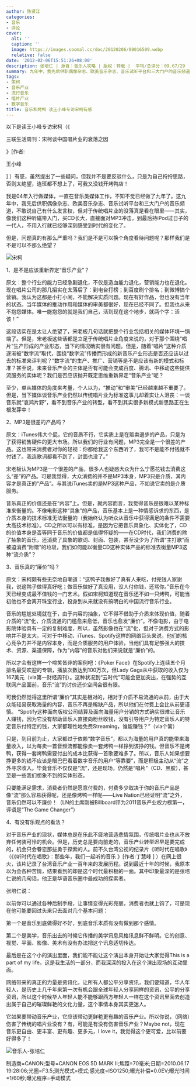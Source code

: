 ```yaml
---
author: 陈贤江
categories:
- 音乐
- 评论
cover:
  alt: ''
  caption: ''
  image: https://images.soomal.cc/doc/20120206/00016509.webp
  relative: false
date: '2012-02-06T15:51:26+08:00'
description: 张培仁 | 源自：音乐人攻略 | 版权：转载 |  平均/总评分：09.67/29
summary: 九年中，我先后供职偶像杂志、欧美音乐杂志、音乐试听平台和三大门户的音乐频道，不敢说自己有什么发言权，但对于传统唱片业的没落真是看在眼里――其实，像我们这种听磁带入门，买CD长大，直接面对MP3冲击，到最后持iPod过日子的一代人，不用入行就已经够深刻感受到时代的变化了。但是，问题真的有那么严重吗？
tags:
- 宋柯
- 音乐产业
- 流行音乐
- 唱片产业
- 数字音乐
title: 音乐和烤鸭 读王小峰专访宋柯有感
---
```


以下是读王小峰专访宋柯（《

三联生活周刊：宋柯谈中国唱片业的衰落之因

》[作者:

王小峰

]
）有感，虽然提出了一些疑问，但我并不是要反驳什么，只是为自己捋捋思路，否则太绝望，连班都不想上了，可我又没钱开烤鸭店！

我是04年入行做媒体，一直在音乐类媒体工作，不知不觉已经做了九年了。这九年中，我先后供职偶像杂志、欧美音乐杂志、音乐试听平台和三大门户的音乐频道，不敢说自己有什么发言权，但对于传统唱片业的没落真是看在眼里――其实，像我们这种听磁带入门，买CD长大，直接面对MP3冲击，到最后持iPod过日子的一代人，不用入行就已经够深刻感受到时代的变化了。

但是，问题真的有那么严重吗？我们是不是可以换个角度看待问题呢？那样我们是不是可以不那么绝望？

![宋柯](https://images.soomal.cc/doc/20120206/00016510.webp)





1、是不是应该重新界定“音乐产业”？


原文：整个行业的能力已经急剧退化，不仅是造血能力退化，营销能力也在退化。现在唱片公司的那几招实在太落后了：到电台打榜；到百度刷个排名；到微博搞个营销。我认为这都是小打小闹，不能解决实质问题。现在有好作品，但也没有当年的状态。当年媒体的推动作用和媒体的审美都很好，现在已经不同了。但我也从来不抱怨媒体。唯一能抱怨的就是我们自己，活到现在这个地步，就两个字：活该！”


这段话实在是太让人绝望了，宋老板几句话就把整个行业包括相关的媒体环境一锅端了。但是，宋老板这些话都是立足于传统唱片业角度来说的，对于那个围绕“唱片”生产形成的产业形态，当下的情况确实很有问题。但是，随着“唱片”这种介质逐渐被“数字流”取代，围绕“数字流”传播而形成的新音乐产业形态是否还应该以过去的标准来评判呢？“数字流”的生产、推广、营销等是不是应该有新的模式和标准？甚至说，未来音乐产业的主体是否有可能会变成百度、腾讯、中移动这些提供流服务的实体呢？我们是否应该抛开既定思维重新界定“音乐产业”呢？

至少，单从媒体的角度来考量，个人以为，“推动”和“审美”已经越来越不重要了。但是，当下媒体谈音乐产业仍然以传统唱片业为标准这事儿却着实让人沮丧：一谈音乐就“哀鸿片野”，看不到音乐产业的转型，看不到其实很多新模式新思路正在生根发芽中！

2、MP3是很差的产品吗？


原文：iTunes伟大个屁，它的音质不行，它实质上是在贩卖退步的产品，只是为了获得销售硬件的更大市场。所以我们的行业有问题，MP3完全是一个很差的产品。这也带来消费者对你的轻视：你都给我这个东西听了，我可不是能不付钱就不付钱了。我连歌词都看不到了，封面也没了。”


宋老板认为MP3是一个很差的产品，很多人也疑惑大众为什么宁愿花钱去消费这么“差”的产品。可是我觉得，大众消费的并不是MP3本身，MP3只是介质，其内容才是真正的“产品”。与其说iTunes卖的是MP3这种产品，不如说它卖的是介质服务。

音乐真正的价值还是在“内容”上。但是，就内容而言，我觉得音乐是很难以某种标准来衡量的。不像电影这种“具象”的产品，音乐基本上是一种情感诉求的东西，是介质本身的技术标准无法衡量的（我始终认为听众从音乐中获得满足的条件不需要太高技术标准）。CD之所以可以有标准，是因为它把音乐具象化、实体化了，CD的价值本身是否等同于音乐的价值都是值得怀疑的――在CD时代，我们消费的除了抽象的音乐，还消费了具象的歌词、封面、包装，甚至没少为了所谓“主打歌”而被迫消费“附赠”的垃圾，我们如何能以衡量CD这种实体产品的标准去衡量MP3这种“流介质”？

3、音乐真的“廉价”吗？


原文：宋柯颇有些无奈地自嘲道：“这鸭子我做好了真有人来吃，付完钱人家谢我，说这鸭子做得真好吃；做音乐做好了真没用，没人付你钱，还骂你。”音乐在今天已经变成最不值钱的一门艺术。假如宋柯知道现在音乐还不如一只烤鸭，可能当初他也不会离开珠宝行业，投身到从来就没有搞明白的中国流行音乐行业。


音乐的尴尬处境就在于，由于内容的抽象，它不得不借助于介质来体现价值，随着介质的“流”化，介质流通的门槛愈来愈低，音乐也愈发“廉价”。不像电影，由于电影院体验具有一定的复制难度，所以，虽然影像也在“流”化，但对于消费方式的影响并不是太大。可对于中移动、iTunes、Spotify这样的网络巨头来说，他们的核心竞争力并不是内容本身，而是介质服务的用户体验，当他们具有足够强大的技术、资源、渠道保障，作为“内容”的音乐对他们来说就是“廉价”的。

所以才会有这样一个啼笑皆非的案例吧：《Poker Face》在Spotify上连续五个月排名最受欢迎的专辑，播放次数达到100万次，但Lady Gaga从中获取的收入仅为167美元（via第一财经周刊）。这种状况到“云时代”可能会更加突出，在强势的互联网产品面前，音乐“流”的讨价还价空间会很有限。

可我仍然觉得这里所谓“廉价”其实是相对的，相对于介质不易流通的从前，由于大众能轻易获取海量的内容，音乐不再是稀缺产品，所以他们在付费上会比从前更谨慎。 “Spotify这种面向版权公司结算及面向海量用户分销的方式确实很难让音乐人赚钱，因为它没有帮助音乐人直接向粉丝收钱，没有引导用户为特定音乐人的特定音乐付特定的钱，大家都理性地免费Streaming，谁能赚钱？”（via个篱）

只是，到目前为止，大家都过于依赖“数字音乐”，都以为海量的用户真的能带来海量收入，以为每卖一首音频流都能像卖一套烤鸭一样挣到该挣的钱。但音乐不是烤鸭，获得一套烤鸭需要付出的成本比获得一首歌要难多了。所以，音乐人如果想要挣更多的钱不应该是眼巴巴看着数字音乐的用户“等靠要”，而是积极主动从“流”之外寻求收入。毕竟音乐不仅仅是“流”，还是现场，仍然是“唱片”（CD、黑胶），甚至是一些我们想象不到的实体形态。

只要能满足需求，消费者仍然是愿意付费的，付费多少取决于你的音乐产品是像“流”那么容易获得呢，还是像烤鸭一样呢――Live Nation已经证明“流”之外，音乐仍然可以不廉价！（LN的主席刚被Billboard评为2011音乐产业权力榜第一，评语是“The Game Changer”）

4、有没有乐观点的看法？

对于音乐产业的现状，媒体总是在乐此不疲地营造悲情氛围，传统唱片业也从不放弃任何装可怜的机会。但是，历史总是要向前走的，音乐产业转型迟早是要完成的，机会只会眷恋那些勇于探索的人。前不久台湾公视的纪录片《听时代在唱歌》（《《听时代在唱歌》：那些年，我们一起听的音乐 》[作者:丁慧峰 ]
）在网上很火，该片记录了台湾音乐产业一百年来的发展历程。说到最近十年的时候，我原本以为会各种苦情，结果看到的却是这个时代最积极的一面。其中印象最深的是张培仁说的几句话，他正是华语音乐圈中最成功的探索者。

张培仁说：


以前你可以通过各种后制手段，让事情变得光彩亮丽，消费者也就上钩了，可是现在他可能要回过头来只去面对几个基本问题：

第一个是音乐到底做得好不好，到底音乐本质有没有做到那个感情。

第二个是美学，音乐出去的时候它传播的美学讯息风格讯息鲜不鲜明。它的创意、视觉、平面、影像、美术有没有办法把这个讯息适切传达。

最后是在这个小的演出里面，我们能不能让这个演出本身开始让大家觉得This is a part of my life。这是我生活的一部分，而我深深的投入在这个演出现场的互动里面。

网络带来的真正的力量是资讯化，让所有人都公平分享资讯，我们要知道，华人年轻人，是历史上几千年来第一次有机会跟全球年轻人分享同样的资讯，公平的分享资讯，所以这个时候华人年轻人能不能够跟西方年轻人一样在这个资讯里面去创造出属于自己的璀璨鲜艳的文化力量，这个事情本身其实更迷人。

它如果要带动音乐产业，它应该带动更鲜艳更有趣的音乐产业。所以你说，（网络）伤害了传统的唱片业没有？有，可能是有没有伤害音乐产业？Maybe not，现在音乐更自由、更丰富、更有趣、更多元，I love it，我觉得这个更可爱，比以前要好得多了！


![音乐人-张培仁](https://images.soomal.cc/doc/20120206/00016509.webp)

制造商=CANON;型号=CANON EOS 5D MARK II;焦距=70毫米;日期=2010.06.17 19:28:06;光圈=F3.5;测光模式=模式;感光度=ISO1250;曝光补偿=0.0EV;曝光时间=1/60秒;曝光程序=手动模式